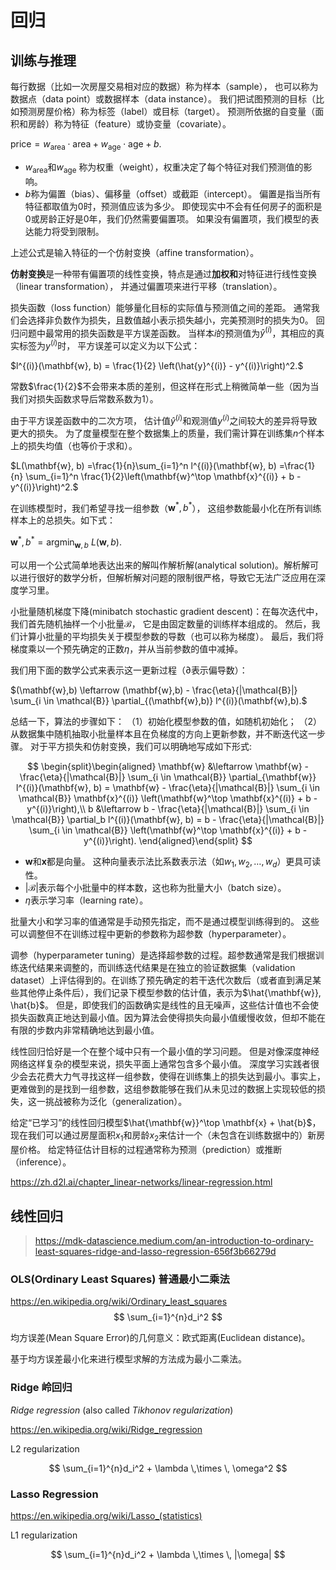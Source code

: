 <!-- markdownlint-disable MD033 MD036 MD041 MD045 -->

# 回归

## 训练与推理

每行数据（比如一次房屋交易相对应的数据）称为样本（sample）， 也可以称为数据点（data point）或数据样本（data instance）。
我们把试图预测的目标（比如预测房屋价格）称为标签（label）或目标（target）。
预测所依据的自变量（面积和房龄）称为特征（feature）或协变量（covariate）。

$\mathrm{price} = w_{\mathrm{area}} \cdot \mathrm{area} + w_{\mathrm{age}} \cdot \mathrm{age} + b.$

- $w_{\mathrm{area}}$和$w_{\mathrm{age}}$ 称为权重（weight），权重决定了每个特征对我们预测值的影响。
- $b$称为偏置（bias）、偏移量（offset）或截距（intercept）。 偏置是指当所有特征都取值为0时，预测值应该为多少。 即使现实中不会有任何房子的面积是0或房龄正好是0年，我们仍然需要偏置项。 如果没有偏置项，我们模型的表达能力将受到限制。

上述公式是输入特征的一个仿射变换（affine transformation）。

**仿射变换**是一种带有偏置项的线性变换，特点是通过**加权和**对特征进行线性变换（linear transformation）， 并通过偏置项来进行平移（translation）。

损失函数（loss function）能够量化目标的实际值与预测值之间的差距。 通常我们会选择非负数作为损失，且数值越小表示损失越小，完美预测时的损失为0。 回归问题中最常用的损失函数是平方误差函数。 当样本$i$的预测值为$\hat{y}^{(i)}$，其相应的真实标签为$y^{(i)}$时， 平方误差可以定义为以下公式：

$l^{(i)}(\mathbf{w}, b) = \frac{1}{2} \left(\hat{y}^{(i)} - y^{(i)}\right)^2.$

常数$\frac{1}{2}$不会带来本质的差别，但这样在形式上稍微简单一些（因为当我们对损失函数求导后常数系数为1）。

由于平方误差函数中的二次方项， 估计值$\hat{y}^{(i)}$和观测值$y^{(i)}$之间较大的差异将导致更大的损失。 为了度量模型在整个数据集上的质量，我们需计算在训练集$n$个样本上的损失均值（也等价于求和）。

$L(\mathbf{w}, b) =\frac{1}{n}\sum_{i=1}^n l^{(i)}(\mathbf{w}, b) =\frac{1}{n} \sum_{i=1}^n \frac{1}{2}\left(\mathbf{w}^\top \mathbf{x}^{(i)} + b - y^{(i)}\right)^2.$

在训练模型时，我们希望寻找一组参数（$\mathbf{w}^*, b^*$）， 这组参数能最小化在所有训练样本上的总损失。如下式：

$\mathbf{w}^*, b^* = \operatorname*{argmin}_{\mathbf{w}, b}\ L(\mathbf{w}, b).$

可以用一个公式简单地表达出来的解叫作解析解(analytical solution)。解析解可以进行很好的数学分析，但解析解对问题的限制很严格，导致它无法广泛应用在深度学习里。

小批量随机梯度下降(minibatch stochastic gradient descent)：在每次迭代中，我们首先随机抽样一个小批量$\mathcal{B}$， 它是由固定数量的训练样本组成的。 然后，我们计算小批量的平均损失关于模型参数的导数（也可以称为梯度）。 最后，我们将梯度乘以一个预先确定的正数$\eta$，并从当前参数的值中减掉。

我们用下面的数学公式来表示这一更新过程（$\partial$表示偏导数）：

$(\mathbf{w},b) \leftarrow (\mathbf{w},b) - \frac{\eta}{|\mathcal{B}|} \sum_{i \in \mathcal{B}} \partial_{(\mathbf{w},b)} l^{(i)}(\mathbf{w},b).$

总结一下，算法的步骤如下： （1）初始化模型参数的值，如随机初始化； （2）从数据集中随机抽取小批量样本且在负梯度的方向上更新参数，并不断迭代这一步骤。 对于平方损失和仿射变换，我们可以明确地写成如下形式:

$$
\begin{split}\begin{aligned}
\mathbf{w} &\leftarrow \mathbf{w} - \frac{\eta}{|\mathcal{B}|} \sum_{i \in \mathcal{B}} \partial_{\mathbf{w}} l^{(i)}(\mathbf{w}, b) = \mathbf{w} - \frac{\eta}{|\mathcal{B}|} \sum_{i \in \mathcal{B}} \mathbf{x}^{(i)} \left(\mathbf{w}^\top \mathbf{x}^{(i)} + b - y^{(i)}\right),\\
b &\leftarrow b - \frac{\eta}{|\mathcal{B}|} \sum_{i \in \mathcal{B}} \partial_b l^{(i)}(\mathbf{w}, b) = b - \frac{\eta}{|\mathcal{B}|} \sum_{i \in \mathcal{B}} \left(\mathbf{w}^\top \mathbf{x}^{(i)} + b - y^{(i)}\right).
\end{aligned}\end{split}
$$

- $\mathbf{w}$和$\mathbf{x}$都是向量。 这种向量表示法比系数表示法（如$w_1, w_2, \ldots, w_d$）更具可读性。
- $|\mathcal{B}|$表示每个小批量中的样本数，这也称为批量大小（batch size）。
- $\eta$表示学习率（learning rate）。

批量大小和学习率的值通常是手动预先指定，而不是通过模型训练得到的。 这些可以调整但不在训练过程中更新的参数称为超参数（hyperparameter）。

调参（hyperparameter tuning）是选择超参数的过程。超参数通常是我们根据训练迭代结果来调整的，而训练迭代结果是在独立的验证数据集（validation dataset）上评估得到的。在训练了预先确定的若干迭代次数后（或者直到满足某些其他停止条件后），我们记录下模型参数的估计值，表示为$\hat{\mathbf{w}}, \hat{b}$。 但是，即使我们的函数确实是线性的且无噪声，这些估计值也不会使损失函数真正地达到最小值。因为算法会使得损失向最小值缓慢收敛，但却不能在有限的步数内非常精确地达到最小值。

线性回归恰好是一个在整个域中只有一个最小值的学习问题。 但是对像深度神经网络这样复杂的模型来说，损失平面上通常包含多个最小值。 深度学习实践者很少会去花费大力气寻找这样一组参数，使得在训练集上的损失达到最小。事实上，更难做到的是找到一组参数，这组参数能够在我们从未见过的数据上实现较低的损失，这一挑战被称为泛化（generalization）。

给定“已学习”的线性回归模型$\hat{\mathbf{w}}^\top \mathbf{x} + \hat{b}$， 现在我们可以通过房屋面积$x_1$和房龄$x_2$来估计一个（未包含在训练数据中的）新房屋价格。 给定特征估计目标的过程通常称为预测（prediction）或推断（inference）。

<https://zh.d2l.ai/chapter_linear-networks/linear-regression.html>

## 线性回归

> <https://mdk-datascience.medium.com/an-introduction-to-ordinary-least-squares-ridge-and-lasso-regression-656f3b66279d>

### OLS(Ordinary Least Squares) 普通最小二乘法

<https://en.wikipedia.org/wiki/Ordinary_least_squares>
$$
\sum_{i=1}^{n}d_i^2
$$

均方误差(Mean Square Error)的几何意义：欧式距离(Euclidean distance)。

基于均方误差最小化来进行模型求解的方法成为最小二乘法。

### Ridge 岭回归

*Ridge regression* (also called *Tikhonov regularization*)

<https://en.wikipedia.org/wiki/Ridge_regression>

L2 regularization

$$
\sum_{i=1}^{n}d_i^2 + \lambda \,\times \, \omega^2
$$

### Lasso Regression

<https://en.wikipedia.org/wiki/Lasso_(statistics)>

L1 regularization

$$
\sum_{i=1}^{n}d_i^2 + \lambda \,\times \, |\omega|
$$
